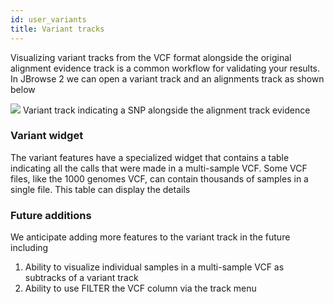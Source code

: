 ```yaml
---
id: user_variants
title: Variant tracks
---
```


Visualizing variant tracks from the VCF format alongside the original alignment
evidence track is a common workflow for validating your results. In JBrowse 2
we can open a variant track and an alignments track as shown below

![](/jb2/img/variant_with_pileup.png)
Variant track indicating a SNP alongside the alignment track evidence

### Variant widget

The variant features have a specialized widget that contains a table
indicating all the calls that were made in a multi-sample VCF. Some VCF files,
like the 1000 genomes VCF, can contain thousands of samples in a single file.
This table can display the details

### Future additions

We anticipate adding more features to the variant track in the future including

1. Ability to visualize individual samples in a multi-sample VCF as subtracks
   of a variant track
2. Ability to use FILTER the VCF column via the track menu
